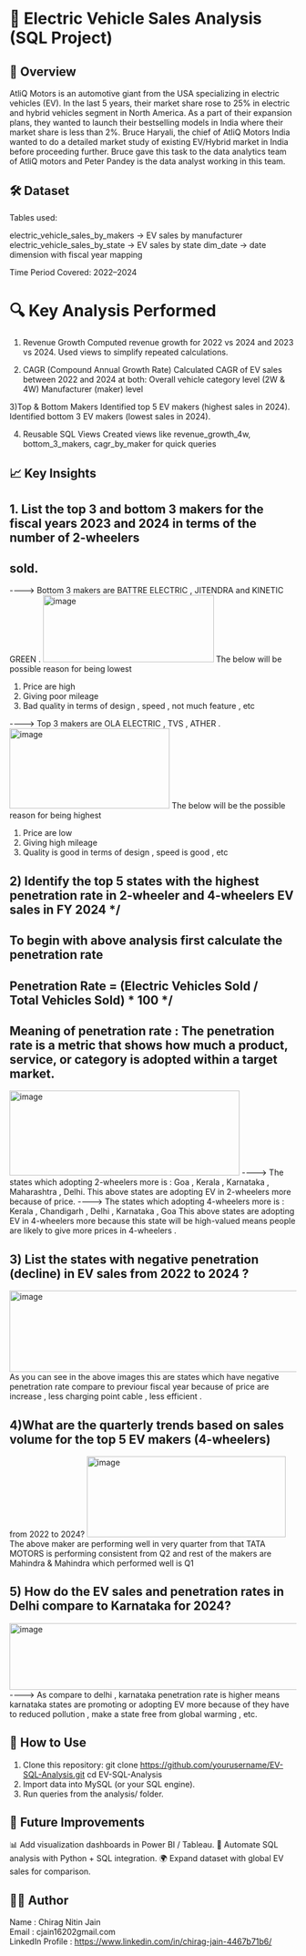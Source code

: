 # 🚗 Electric Vehicle Sales Analysis (SQL Project)

## 📖 Overview
AtliQ Motors is an automotive giant from the USA specializing in electric vehicles (EV). 
In the last 5 years, their market share rose to 25% in electric and hybrid vehicles segment in North America. 
As a part of their expansion plans, they wanted to launch their bestselling models in India where their market 
share is less than 2%. Bruce Haryali, the chief of AtliQ Motors India wanted to do a detailed market study of 
existing EV/Hybrid market in India before proceeding further. 
Bruce gave this task to the data analytics team of AtliQ motors and Peter Pandey is the data analyst working 
in this team.

## 🛠️ Dataset
Tables used:

electric_vehicle_sales_by_makers → EV sales by manufacturer
electric_vehicle_sales_by_state → EV sales by state
dim_date → date dimension with fiscal year mapping

Time Period Covered: 2022–2024

# 🔍 Key Analysis Performed
1) Revenue Growth
Computed revenue growth for 2022 vs 2024 and 2023 vs 2024.
Used views to simplify repeated calculations.

2) CAGR (Compound Annual Growth Rate)
Calculated CAGR of EV sales between 2022 and 2024 at both:
Overall vehicle category level (2W & 4W)
Manufacturer (maker) level

3)Top & Bottom Makers
Identified top 5 EV makers (highest sales in 2024).
Identified bottom 3 EV makers (lowest sales in 2024).

4) Reusable SQL Views
Created views like revenue_growth_4w, bottom_3_makers, cagr_by_maker for quick queries

## 📈 Key Insights

##  1. List the top 3 and bottom 3 makers for the fiscal years 2023 and 2024 in terms of the number of 2-wheelers 
## sold. 

----> Bottom 3 makers are BATTRE ELECTRIC , JITENDRA and KINETIC GREEN .
<img width="300" height="118" alt="image" src="https://github.com/user-attachments/assets/fb1684ca-547d-4feb-be00-f0936ef80895" />
The below will be possible reason for being lowest 
1) Price are high
2) Giving poor mileage
3) Bad quality in terms of design , speed , not much feature , etc

----> Top 3 makers are OLA ELECTRIC , TVS , ATHER .
<img width="281" height="141" alt="image" src="https://github.com/user-attachments/assets/52f207a9-e162-4471-b770-fb3208c4a5bd" />
The below will be the possible reason for being highest
1) Price are low
2) Giving high mileage
3) Quality is good in terms of design , speed is good , etc

##  2) Identify the top 5 states with the highest penetration rate in 2-wheeler and 4-wheelers EV sales in FY 2024 */
## To begin with above analysis first calculate the penetration rate 
## Penetration Rate =  (Electric Vehicles Sold / Total Vehicles Sold) * 100  */
## Meaning of penetration rate : The penetration rate is a metric that shows how much a product, service, or category is adopted within a target market.

<img width="404" height="149" alt="image" src="https://github.com/user-attachments/assets/77ef6ebb-2f64-491f-9ba2-be0dd3569d57" />
----> The states which adopting 2-wheelers more is : Goa , Kerala , Karnataka , Maharashtra , Delhi. 
This above states are adopting EV in 2-wheelers more because of price.
----> The states which adopting 4-wheelers more is : Kerala , Chandigarh , Delhi , Karnataka , Goa 
This above states are adopting EV in 4-wheelers more because this state will be high-valued means people are likely to give more prices in 4-wheelers .

## 3) List the states with negative penetration (decline) in EV sales from 2022 to 2024 ? 

<img width="627" height="143" alt="image" src="https://github.com/user-attachments/assets/b9eed8e6-dcd4-4909-ac15-6df9a853ce7a" />
As you can see in the above images this are states which have negative penetration rate compare to previour fiscal year 
because of price are increase , less charging point cable , less efficient . 

##  4)What are the quarterly trends based on sales volume for the top 5 EV makers (4-wheelers) 
from 2022 to 2024? 
<img width="349" height="142" alt="image" src="https://github.com/user-attachments/assets/09d64b2d-f7b5-428b-ac88-d2daeebaf744" />
The above maker are performing well in very quarter from that TATA MOTORS is performing consistent from Q2 and rest of the makers are Mahindra & Mahindra which 
performed well is Q1 

##  5) How do the EV sales and penetration rates in Delhi compare to Karnataka for 2024? 

<img width="538" height="117" alt="image" src="https://github.com/user-attachments/assets/074625f3-cef1-4b0b-bbb8-25101ce7b6be" />
----> As compare to delhi , karnataka penetration rate is higher means karnataka states are promoting or adopting EV more because of 
they have to reduced pollution , make a state free from global warming , etc. 

##  🚀 How to Use

1. Clone this repository:
git clone https://github.com/yourusername/EV-SQL-Analysis.git
cd EV-SQL-Analysis
2. Import data into MySQL (or your SQL engine).
3. Run queries from the analysis/ folder.

## 📌 Future Improvements
📊 Add visualization dashboards in Power BI / Tableau.
🔄 Automate SQL analysis with Python + SQL integration.
🌍 Expand dataset with global EV sales for comparison.

## 👨‍💻 Author
 Name : Chirag Nitin Jain  
 Email : cjain16202gmail.com  
 LinkedIn Profile : https://www.linkedin.com/in/chirag-jain-4467b71b6/







